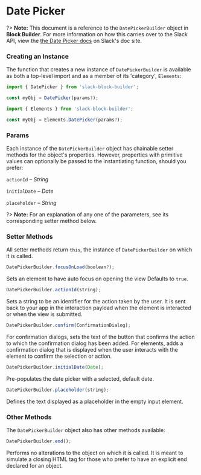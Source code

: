 # Date Picker

?> **Note:** This document is a reference to the `DatePickerBuilder` object in **Block Builder**. For more information on how this carries over to the Slack API, view the [the Date Picker docs](https:&#x2F;&#x2F;api.slack.com&#x2F;reference&#x2F;block-kit&#x2F;block-elements#datepicker) on Slack's doc site.

### Creating an Instance 

The function that creates a new instance of `DatePickerBuilder` is available as both a top-level import and as a member of its 'category', `Elements`:

```javascript
import { DatePicker } from 'slack-block-builder';

const myObj = DatePicker(params?);

```

```javascript
import { Elements } from 'slack-block-builder';

const myObj = Elements.DatePicker(params?);
```

### Params

Each instance of the `DatePickerBuilder` object has chainable setter methods for the object's properties. However, properties with primitive values can optionally be passed to the instantiating function, should you prefer:

`actionId` – *String*

`initialDate` – *Date*

`placeholder` – *String*


?> **Note:** For an explanation of any one of the parameters, see its corresponding setter method below.

### Setter Methods

All setter methods return `this`, the instance of `DatePickerBuilder` on which it is called.

```javascript
DatePickerBuilder.focusOnLoad(boolean?);
```

Sets an element to have auto focus on opening the view Defaults to `true`.
```javascript
DatePickerBuilder.actionId(string);
```

Sets a string to be an identifier for the action taken by the user. It is sent back to your app in the interaction payload when the element is interacted or when the view is submitted. 
```javascript
DatePickerBuilder.confirm(ConfirmationDialog);
```

For confirmation dialogs, sets the text of the button that confirms the action to which the confirmation dialog has been added. For elements, adds a confirmation dialog that is displayed when the user interacts with the element to confirm the selection or action. 
```javascript
DatePickerBuilder.initialDate(Date);
```

Pre-populates the date picker with a selected, default date. 
```javascript
DatePickerBuilder.placeholder(string);
```

Defines the text displayed as a placeholder in the empty input element. 

### Other Methods

The `DatePickerBuilder` object also has other methods available:

```javascript
DatePickerBuilder.end();
```

Performs no alterations to the object on which it is called. It is meant to simulate a closing HTML tag for those who prefer to have an explicit end declared for an object. 
